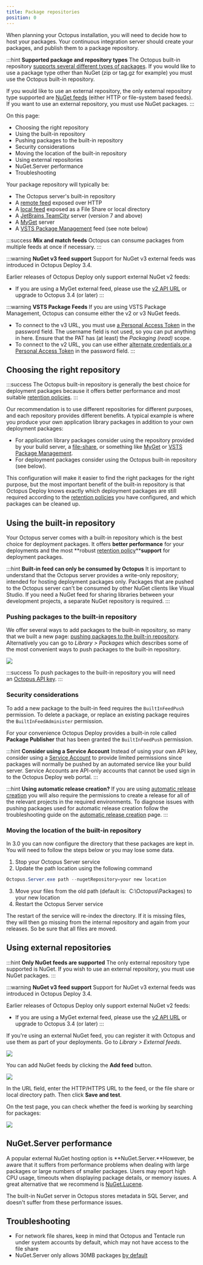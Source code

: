 ```yaml
---
title: Package repositories
position: 0
---
```



When planning your Octopus installation, you will need to decide how to host your packages. Your continuous integration server should create your packages, and publish them to a package repository.

:::hint
**Supported package and repository types**
The Octopus built-in repository [supports several different types of packages](/docs/home/packaging-applications/supported-packages.md). If you would like to use a package type other than NuGet (zip or tag.gz for example) you must use the Octopus built-in repository.


If you would like to use an external repository, the only external repository type supported are [NuGet feeds](https://docs.nuget.org/create/hosting-your-own-nuget-feeds) (either HTTP or file-system based feeds). If you want to use an external repository, you must use NuGet packages.
:::


On this page:


- Choosing the right repository
- Using the built-in repository
 - Pushing packages to the built-in repository
 - Security considerations
 - Moving the location of the built-in repository
- Using external repositories
- NuGet.Server performance
- Troubleshooting


Your package repository will typically be:

- The Octopus server's built-in repository
- A [remote feed](http://docs.nuget.org/docs/creating-packages/hosting-your-own-nuget-feeds#Creating_Remote_Feeds "Remote NuGet feeds") exposed over HTTP
- A [local feed](http://docs.nuget.org/docs/creating-packages/hosting-your-own-nuget-feeds#Creating_Local_Feeds "Local NuGet package repositories") exposed as a File Share or local directory
- A [JetBrains TeamCity](http://blogs.jetbrains.com/dotnet/2011/08/native-nuget-support-in-teamcity/ "JetBrains TeamCity") server (version 7 and above)
- A [MyGet](http://www.myget.org/ "MyGet") server
- A [VSTS Package Management](https://www.visualstudio.com/en-us/docs/package/overview) feed (see note below)


:::success
**Mix and match feeds**
Octopus can consume packages from multiple feeds at once if necessary.
:::

:::warning
**NuGet v3 feed support**
Support for NuGet v3 external feeds was introduced in Octopus Deploy 3.4.


Earlier releases of Octopus Deploy only support external NuGet v2 feeds:

- If you are using a MyGet external feed, please use the [v2 API URL](http://docs.myget.org/docs/reference/feed-endpoints) or upgrade to Octopus 3.4 (or later)
:::

:::warning
**VSTS Package Feeds**
If you are using VSTS Package Management, Octopus can consume either the v2 or v3 NuGet feeds.

- To connect to the v3 URL, you must use [a Personal Access Token](https://www.visualstudio.com/en-us/docs/integrate/get-started/auth/overview) in the password field. The username field is not used, so you can put anything in here. Ensure that the PAT has (at least) the *Packaging (read)* scope.
- To connect to the v2 URL, you can use either [alternate credentials or a Personal Access Token](https://www.visualstudio.com/en-us/docs/integrate/get-started/auth/overview) in the password field.
:::

## Choosing the right repository

:::success
The Octopus built-in repository is generally the best choice for deployment packages because it offers better performance and most suitable [retention policies](/docs/home/administration/retention-policies.md).
:::


Our recommendation is to use different repositories for different purposes, and each repository provides different benefits. A typical example is where you produce your own application library packages in addition to your own deployment packages:

- For application library packages consider using the repository provided by your build server, a [file-share](http://docs.nuget.org/docs/creating-packages/hosting-your-own-nuget-feeds#Creating_Local_Feeds), or something like [MyGet](http://www.myget.org/ "MyGet") or [VSTS Package Management](https://www.visualstudio.com/en-us/docs/package/overview).
- For deployment packages consider using the Octopus built-in repository (see below).



This configuration will make it easier to find the right packages for the right purpose, but the most important benefit of the built-in repository is that Octopus Deploy knows exactly which deployment packages are still required according to the [retention policies](/docs/home/administration/retention-policies.md) you have configured, and which packages can be cleaned up.

## Using the built-in repository


Your Octopus server comes with a built-in repository which is the best choice for deployment packages. It offers **better performance** for your deployments and the most **robust [retention policy](/docs/home/administration/retention-policies.md)****support** for deployment packages.

:::hint
**Built-in feed can only be consumed by Octopus**
It is important to understand that the Octopus server provides a write-only repository; intended for hosting deployment packages only. Packages that are pushed to the Octopus server can't be consumed by other NuGet clients like Visual Studio. If you need a NuGet feed for sharing libraries between your development projects, a separate NuGet repository is required.
:::

### Pushing packages to the built-in repository


We offer several ways to add packages to the built-in repository, so many that we built a new page: [pushing packages to the built-in repository](/docs/home/packaging-applications/package-repositories/pushing-packages-to-the-built-in-repository.md). Alternatively you can go to *Library > Packages* which describes some of the most convenient ways to push packages to the built-in repository.


![](/docs/images/3048094/3277775.png)

:::success
To push packages to the built-in repository you will need an [Octopus API key](/docs/home/how-to/how-to-create-an-api-key.md).
:::

### Security considerations


To add a new package to the built-in feed requires the `BuiltInFeedPush` permission. To delete a package, or replace an existing package requires the `BuiltInFeedAdminister` permission.


For your convenience Octopus Deploy provides a built-in role called **Package Publisher** that has been granted the `BuiltInFeedPush` permission.

:::hint
**Consider using a Service Account**
Instead of using your own API key, consider using a [Service Account](/docs/home/administration/managing-users-and-teams/service-accounts.md) to provide limited permissions since packages will normally be pushed by an automated service like your build server. Service Accounts are API-only accounts that cannot be used sign in to the Octopus Deploy web portal.
:::

:::hint
**Using automatic release creation?**
If you are using [automatic release creation](/docs/home/deploying-applications/automatic-release-creation.md) you will also require the permissions to create a release for all of the relevant projects in the required environments. To diagnose issues with pushing packages used for automatic release creation follow the troubleshooting guide on the [automatic release creation](/docs/home/deploying-applications/automatic-release-creation.md) page.
:::

### Moving the location of the built-in repository


In 3.0 you can now configure the directory that these packages are kept in. You will need to follow the steps below or you may lose some data.

1. Stop your Octopus Server service
2. Update the path location using the following command

```powershell
Octopus.Server.exe path --nugetRepository=your new location
```
3. Move your files from the old path (default is:  C:\Octopus\Packages) to your new location
4. Restart the Octopus Server service



The restart of the service will re-index the directory. If it is missing files, they will then go missing from the internal repository and again from your releases. So be sure that all files are moved.

## Using external repositories

:::hint
**Only NuGet feeds are supported**
The only external repository type supported is NuGet. If you wish to use an external repository, you must use NuGet packages.
:::

:::warning
**NuGet v3 feed support**
Support for NuGet v3 external feeds was introduced in Octopus Deploy 3.4.


Earlier releases of Octopus Deploy only support external NuGet v2 feeds:

- If you are using a MyGet external feed, please use the [v2 API URL](http://docs.myget.org/docs/reference/feed-endpoints) or upgrade to Octopus 3.4 (or later)
:::


If you're using an external NuGet feed, you can register it with Octopus and use them as part of your deployments. Go to *Library > External feeds*.


![](/docs/images/3048094/3277774.png)


You can add NuGet feeds by clicking the **Add feed** button.


![](/docs/images/3048094/3277773.png)


In the URL field, enter the HTTP/HTTPS URL to the feed, or the file share or local directory path. Then click **Save and test**.


On the test page, you can check whether the feed is working by searching for packages:


![](/docs/images/3048094/3277772.png)

## NuGet.Server performance


A popular external NuGet hosting option is **NuGet.Server.**However, be aware that it suffers from performance problems when dealing with large packages or large numbers of smaller packages. Users may report high CPU usage, timeouts when displaying package details, or memory issues. A great alternative that we recommend is [NuGet.Lucene](https://github.com/themotleyfool/NuGet.Lucene).


The built-in NuGet server in Octopus stores metadata in SQL Server, and doesn't suffer from these performance issues.

## Troubleshooting

- For network file shares, keep in mind that Octopus and Tentacle run under system accounts by default, which may not have access to the file share
- NuGet.Server only allows 30MB packages [by default](http://help.octopusdeploy.com/discussions/problems/184-30mb-default-maximum-nuget-package-size)

